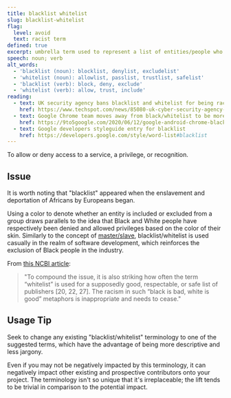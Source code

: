 ```yaml
---
title: blacklist whitelist
slug: blacklist-whitelist
flag:
  level: avoid
  text: racist term
defined: true
excerpt: umbrella term used to represent a list of entities/people who are to be allowed or denied access to a service, privilege, or recognition: to "blacklist" is "to exclude", to "whitelist" means "to include".
speech: noun; verb
alt_words:
  - 'blacklist (noun): blocklist, denylist, excludelist'
  - 'whitelist (noun): allowlist, passlist, trustlist, safelist'
  - 'blacklist (verb): block, deny, exclude'
  - 'whitelist (verb): allow, trust, include'
reading:
  - text: UK security agency bans blacklist and whitelist for being racist
    href: https://www.techspot.com/news/85080-uk-cyber-security-agency-stop-using-racist-blacklist.html
  - text: Google Chrome team moves away from black/whitelist to be more inclusing
    href: https://9to5google.com/2020/06/12/google-android-chrome-blacklist-blocklist-more-inclusive/
  - text: Google developers styleguide entry for blacklist
    href: https://developers.google.com/style/word-list#blacklist
---
```


To allow or deny access to a service, a privilege, or recognition.

## Issue

It is worth noting that "blacklist" appeared when the enslavement and deportation of Africans by Europeans began.

Using a color to denote whether an entity is included or excluded from a group draws parallels to the idea that Black and White people have respectively been denied and allowed privileges based on the color of their skin. Similarly to the concept of [master/slave](/definitions/master-slave), blacklist/whitelist is used casually in the realm of software development, which reinforces the exclusion of Black people in the industry.

From [this NCBI article](https://www.ncbi.nlm.nih.gov/pmc/articles/PMC6148600/):

> "To compound the issue, it is also striking how often the term “whitelist” is used for a supposedly good, respectable, or safe list of publishers [20, 22, 27]. The racism in such “black is bad, white is good” metaphors is inappropriate and needs to cease."

## Usage Tip

Seek to change any existing "blacklist/whitelist" terminology to one of the suggested terms, which have the advantage of being more descriptive and less jargony.

Even if you may not be negatively impacted by this terminology, it can negatively impact other existing and prospective contributors onto your project. The terminology isn't so unique that it's irreplaceable; the lift tends to be trivial in comparison to the potential impact.
